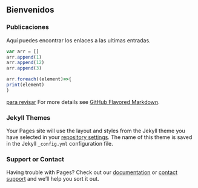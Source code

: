 ## Bienvenidos 


### Publicaciones

Aquí puedes encontrar los enlaces a las ultimas entradas.

```javascript
var arr = []
arr.append(1)
arr.append(12)
arr.append(3)

arr.foreach((element)=>{
print(element)
)
```
[para revisar](https://guides.github.com/features/mastering-markdown/)
For more details see [GitHub Flavored Markdown](https://guides.github.com/features/mastering-markdown/).

### Jekyll Themes

Your Pages site will use the layout and styles from the Jekyll theme you have selected in your [repository settings](https://github.com/DiegoAraque1207/CV-2020-2.github.io/settings). The name of this theme is saved in the Jekyll `_config.yml` configuration file.

### Support or Contact

Having trouble with Pages? Check out our [documentation](https://docs.github.com/categories/github-pages-basics/) or [contact support](https://github.com/contact) and we’ll help you sort it out.
